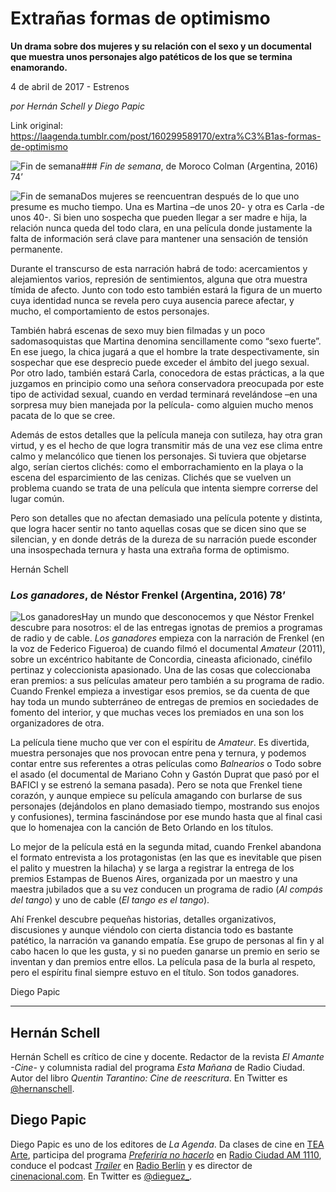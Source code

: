 # Extrañas formas de optimismo

**Un drama sobre dos mujeres y su relación con el sexo y un documental que muestra unos personajes algo patéticos de los que se termina enamorando.**

4 de abril de 2017 - Estrenos

_por Hernán Schell y Diego Papic_

Link original: https://laagenda.tumblr.com/post/160299589170/extra%C3%B1as-formas-de-optimismo

![Fin de semana](https://64.media.tumblr.com/70293a2e23bb61630f95a65f39796cc9/tumblr_inline_pk0lezliiQ1t6q87u_500.jpg)### *Fin de semana*, de Moroco Colman (Argentina, 2016) 74’

![Fin de semana](https://64.media.tumblr.com/70293a2e23bb61630f95a65f39796cc9/tumblr_inline_pk0lezliiQ1t6q87u_400.jpg)Dos mujeres se reencuentran después de lo que uno presume es mucho tiempo. Una es Martina –de unos 20- y otra es Carla -de unos 40-. Si bien uno sospecha que pueden llegar a ser madre e hija, la relación nunca queda del todo clara, en una película donde justamente la falta de información será clave para mantener una sensación de tensión permanente.

Durante el transcurso de esta narración habrá de todo: acercamientos y alejamientos varios, represión de sentimientos, alguna que otra muestra tímida de afecto. Junto con todo esto también estará la figura de un muerto cuya identidad nunca se revela pero cuya ausencia parece afectar, y mucho, el comportamiento de estos personajes.

También habrá escenas de sexo muy bien filmadas y un poco sadomasoquistas que Martina denomina sencillamente como “sexo fuerte”. En ese juego, la chica jugará a que el hombre la trate despectivamente, sin sospechar que ese desprecio puede exceder el ámbito del juego sexual. Por otro lado, también estará Carla, conocedora de estas prácticas, a la que juzgamos en principio como una señora conservadora preocupada por este tipo de actividad sexual, cuando en verdad terminará revelándose –en una sorpresa muy bien manejada por la película- como alguien mucho menos pacata de lo que se cree.

Además de estos detalles que la película maneja con sutileza, hay otra gran virtud, y es el hecho de que logra transmitir más de una vez ese clima entre calmo y melancólico que tienen los personajes. Si tuviera que objetarse algo, serían ciertos clichés: como el emborrachamiento en la playa o la escena del esparcimiento de las cenizas. Clichés que se vuelven un problema cuando se trata de una película que intenta siempre correrse del lugar común.

Pero son detalles que no afectan demasiado una película potente y distinta, que logra hacer sentir no tanto aquellas cosas que se dicen sino que se silencian, y en donde detrás de la dureza de su narración puede esconder una insospechada ternura y hasta una extraña forma de optimismo.

Hernán Schell

### *Los ganadores*, de Néstor Frenkel (Argentina, 2016) 78’

![Los ganadores](https://64.media.tumblr.com/798da10a7bc609679e2dbe2c5b8e9c16/tumblr_inline_pk0lezXOSL1t6q87u_400.jpg)Hay un mundo que desconocemos y que Néstor Frenkel descubre para nosotros: el de las entregas ignotas de premios a programas de radio y de cable. *Los ganadores* empieza con la narración de Frenkel (en la voz de Federico Figueroa) de cuando filmó el documental *Amateur* (2011), sobre un excéntrico habitante de Concordia, cineasta aficionado, cinéfilo pertinaz y coleccionista apasionado. Una de las cosas que coleccionaba eran premios: a sus películas amateur pero también a su programa de radio. Cuando Frenkel empieza a investigar esos premios, se da cuenta de que hay toda un mundo subterráneo de entregas de premios en sociedades de fomento del interior, y que muchas veces los premiados en una son los organizadores de otra.

La película tiene mucho que ver con el espíritu de *Amateur*. Es divertida, muestra personajes que nos provocan entre pena y ternura, y podemos contar entre sus referentes a otras películas como *Balnearios* o Todo sobre el asado (el documental de Mariano Cohn y Gastón Duprat que pasó por el BAFICI y se estrenó la semana pasada). Pero se nota que Frenkel tiene corazón, y aunque empiece su película amagando con burlarse de sus personajes (dejándolos en plano demasiado tiempo, mostrando sus enojos y confusiones), termina fascinándose por ese mundo hasta que al final casi que lo homenajea con la canción de Beto Orlando en los títulos.

Lo mejor de la película está en la segunda mitad, cuando Frenkel abandona el formato entrevista a los protagonistas (en las que es inevitable que pisen el palito y muestren la hilacha) y se larga a registrar la entrega de los premios Estampas de Buenos Aires, organizada por un maestro y una maestra jubilados que a su vez conducen un programa de radio (*Al compás del tango*) y uno de cable (*El tango es el tango*).

Ahí Frenkel descubre pequeñas historias, detalles organizativos, discusiones y aunque viéndolo con cierta distancia todo es bastante patético, la narración va ganando empatía. Ese grupo de personas al fin y al cabo hacen lo que les gusta, y si no pueden ganarse un premio en serio se inventan y dan premios entre ellos. La película pasa de la burla al respeto, pero el espíritu final siempre estuvo en el título. Son todos ganadores.

Diego Papic

  




---

 Hernán Schell
--------------

 Hernán Schell es crítico de cine y docente. Redactor de la revista *El Amante -Cine-* y columnista radial del programa *Esta Mañana* de Radio Ciudad. Autor del libro *Quentin Tarantino: Cine de reescritura*. En Twitter es [@hernanschell](https://twitter.com/hernanschell). 

 Diego Papic
------------

 Diego Papic es uno de los editores de *La Agenda*. Da clases de cine en [TEA Arte](http://tea-arte.com.ar/), participa del programa *[Preferiría no hacerlo](http://preferiria-no-hacerlo.tumblr.com/)* en [Radio Ciudad AM 1110](http://www.buenosaires.gob.ar/radiociudad), conduce el podcast *[Trailer](http://www.radioberlin.com.ar/programas/trailer)* en [Radio Berlín](http://www.radioberlin.com.ar/) y es director de [cinenacional.com](http://www.cinenacional.com/). En Twitter es [@dieguez\_](https://twitter.com/dieguez_). 

